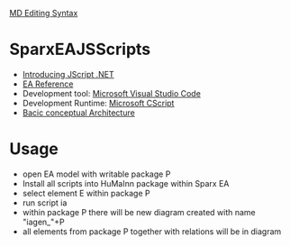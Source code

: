 [MD Editing Syntax](https://guides.github.com/features/mastering-markdown/)

# SparxEAJSScripts

- [Introducing JScript .NET](http://msdn.microsoft.com/en-us/library/ms974588.aspx)
- [EA Reference](http://www.sparxsystems.com/enterprise_architect_user_guide/10/automation_and_scripting/reference.html)
- Development tool: [Microsoft Visual Studio Code](https://code.visualstudio.com/download)
- Development Runtime: [Microsoft CScript](https://technet.microsoft.com/en-us/library/bb490887.aspx)
- [Bacic conceptual Architecture](https://www.flickr.com/photos/daudus/shares/9174Gn)


# Usage
- open EA model with writable package P
- Install all scripts into HuMaInn package within Sparx EA
- select element E within package P
- run script ia
- within package P there will be new diagram created with name "iagen_"+P
- all elements from package P together with relations will be in diagram
